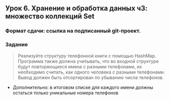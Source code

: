 

## Урок 6. Хранение и обработка данных ч3: множество коллекций Set

### Формат сдачи: ссылка на подписанный git-проект.

### Задание

> Реализуйте структуру телефонной книги с помощью HashMap.
    Программа также должна учитывать, что во входной структуре будут повторяющиеся имена с разными телефонами, их необходимо считать, как одного человека с разными телефонами. Вывод должен быть отсортирован по убыванию числа телефонов.

* Дополнительно: в итоговом списке для каждого имени должны остаться только уникальные номера телефонов
